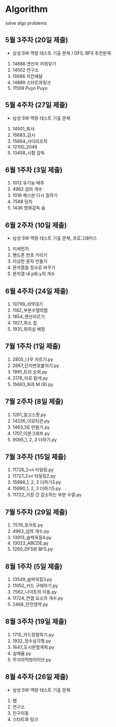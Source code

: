 # Algorithm
solve algo problems 

## 5월 3주차 (20일 제출)
- 삼성 SW 역량 테스트 기출 문제 / DFS, BFS 추천문제
1. 14888 연산자 끼워넣기
2. 14502 연구소
3. 15686 치킨배달
4. 14889 스타트와링크
5. 11559 Puyo Puyo 

## 5월 4주차 (27일 제출)
- 삼성 SW 역량 테스트 기출 문제
1. 14501_퇴사
2. 15683_감시
3. 15684_사다리조작
4. 12100_2048
5. 13458_시험 감독
  
## 6월 1주차 (3일 제출)
1. 1012 유기농 배추
2. 4962 섬의 개수
3. 1018	체스판 다시 칠하기
4. 7568	덩치
5. 1436	영화감독 숌

## 6월 2주차 (10일 제출)
- 삼성 SW 역량 테스트 기출 문제, 프로그래머스
1. 미세먼지 
2. 핸드폰 번호 가리기
3. 이상한 문자 만들기
4. 문자열을 정수로 바꾸기
5. 문자열 내 p와 y의 개수


## 6월 4주차 (24일 제출)
1. 10799_쇠막대기  
2. 1182_부분수열의합  
3. 1654_랜선자르기  
4. 1927_최소 힙  
5. 1931_회의실 배정  
  
    
## 7월 1주차 (1일 제출)
1. 2805_나무 자르기.py
2. 2667_단지번호붙이기.py
3. 1991_트리 순회.py
4. 2178_미로 탐색.py
5. 15663_N과 M (9).py
  
## 7월 2주차 (8일 제출)
1. 1261_알고스팟.py
2. 14226_이모티콘.py
3. 1463_1로 만들기.py
4. 1707_이분그래프.py
5. 9095_1, 2, 3 더하기.py


## 7월 3주차 (15일 제출)
1. 11726_2×n 타일링.py
2. 11727_2×n 타일링2.py
3. 15988_1, 2, 3 더하기3.py
4. 15990_1, 2, 3 더하기5.py
5. 11722_가장 긴 감소하는 부분 수열.py

## 7월 5주차 (29일 제출)
1. 7576_토마토.py
2. 4963_섬의 개수.py
3. 13913_숨박꼭질4.py
4. 13023_ABCDE.py
5. 1260_DFS와 BFS.py
  
## 8월 1주차 (5일 제출)
1. 13549_숨박꼭질3.py
2. 11052_카드 구매하기.py
3. 7562_나이트의 이동.py
4. 11724_연결 요소의 개수.py
5. 2468_안전영역.py

## 8월 3주차 (19일 제출)
1. 1715_카드정렬하기.py
2. 1932_정수삼각형.py
3. 1647_도시분할계획.py
4. 실패율.py
5. 무지의먹방라이브.py
  
## 8월 4주차 (26일 제출)
- 삼성 SW 역량 테스트 기출 문제 
1. 뱀
2. 연구소
3. 인구이동
4. 스타트와 링크
